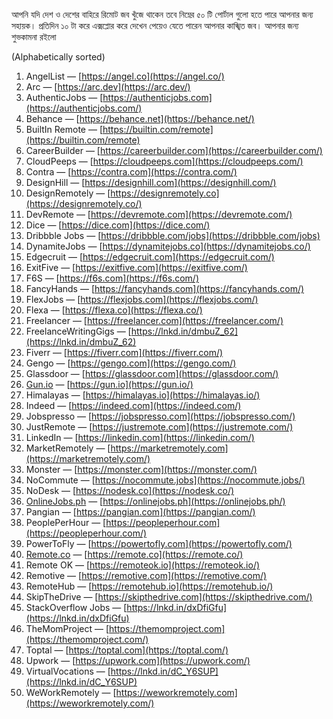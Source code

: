 আপনি যদি দেশ ও দেশের বাহিরে রিমোট জব খুঁজে থাকেন তবে নিম্নের ৫০ টি পোর্টাল গুলো হতে পারে আপনার জন্য সহায়ক। প্রতিদিন ১০ টা করে এক্সপ্লোর করে দেখেন পেয়েও যেতে পারেন আপনার কাঙ্খিত জব। আপনার জন্য শুভকামনা রইলো  
  
(Alphabetically sorted)  
1. AngelList — [https://angel.co](https://angel.co/)  
2. Arc — [https://arc.dev](https://arc.dev/)  
3. AuthenticJobs — [https://authenticjobs.com](https://authenticjobs.com/)  
4. Behance — [https://behance.net](https://behance.net/)  
5. BuiltIn Remote — [https://builtin.com/remote](https://builtin.com/remote)  
6. CareerBuilder — [https://careerbuilder.com](https://careerbuilder.com/)  
7. CloudPeeps — [https://cloudpeeps.com](https://cloudpeeps.com/)  
8. Contra — [https://contra.com](https://contra.com/)  
9. DesignHill — [https://designhill.com](https://designhill.com/)  
10. DesignRemotely — [https://designremotely.co](https://designremotely.co/)  
11. DevRemote — [https://devremote.com](https://devremote.com/)  
12. Dice — [https://dice.com](https://dice.com/)  
13. Dribbble Jobs — [https://dribbble.com/jobs](https://dribbble.com/jobs)  
14. DynamiteJobs — [https://dynamitejobs.co](https://dynamitejobs.co/)  
15. Edgecruit — [https://edgecruit.com](https://edgecruit.com/)  
16. ExitFive — [https://exitfive.com](https://exitfive.com/)  
17. F6S — [https://f6s.com](https://f6s.com/)  
18. FancyHands — [https://fancyhands.com](https://fancyhands.com/)  
19. FlexJobs — [https://flexjobs.com](https://flexjobs.com/)  
20. Flexa — [https://flexa.co](https://flexa.co/)  
21. Freelancer — [https://freelancer.com](https://freelancer.com/)  
22. FreelanceWritingGigs — [https://lnkd.in/dmbuZ_62](https://lnkd.in/dmbuZ_62)  
23. Fiverr — [https://fiverr.com](https://fiverr.com/)  
24. Gengo — [https://gengo.com](https://gengo.com/)  
25. Glassdoor — [https://glassdoor.com](https://glassdoor.com/)  
26. [Gun.io](http://gun.io/) — [https://gun.io](https://gun.io/)  
27. Himalayas — [https://himalayas.io](https://himalayas.io/)  
28. Indeed — [https://indeed.com](https://indeed.com/)  
29. Jobspresso — [https://jobspresso.com](https://jobspresso.com/)  
30. JustRemote — [https://justremote.com](https://justremote.com/)  
31. LinkedIn — [https://linkedin.com](https://linkedin.com/)  
32. MarketRemotely — [https://marketremotely.com](https://marketremotely.com/)  
33. Monster — [https://monster.com](https://monster.com/)  
34. NoCommute — [https://nocommute.jobs](https://nocommute.jobs/)  
35. NoDesk — [https://nodesk.co](https://nodesk.co/)  
36. [OnlineJobs.ph](http://onlinejobs.ph/) — [https://onlinejobs.ph](https://onlinejobs.ph/)  
37. Pangian — [https://pangian.com](https://pangian.com/)  
38. PeoplePerHour — [https://peopleperhour.com](https://peopleperhour.com/)  
39. PowerToFly — [https://powertofly.com](https://powertofly.com/)  
40. [Remote.co](http://remote.co/) — [https://remote.co](https://remote.co/)  
41. Remote OK — [https://remoteok.io](https://remoteok.io/)  
42. Remotive — [https://remotive.com](https://remotive.com/)  
43. RemoteHub — [https://remotehub.io](https://remotehub.io/)  
44. SkipTheDrive — [https://skipthedrive.com](https://skipthedrive.com/)  
45. StackOverflow Jobs — [https://lnkd.in/dxDfiGfu](https://lnkd.in/dxDfiGfu)  
46. TheMomProject — [https://themomproject.com](https://themomproject.com/)  
47. Toptal — [https://toptal.com](https://toptal.com/)  
48. Upwork — [https://upwork.com](https://upwork.com/)  
49. VirtualVocations — [https://lnkd.in/dC_Y6SUP](https://lnkd.in/dC_Y6SUP)  
50. WeWorkRemotely — [https://weworkremotely.com](https://weworkremotely.com/)